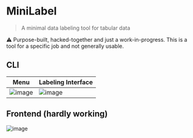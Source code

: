 # MiniLabel
> A minimal data labeling tool for tabular data

⚠️ Purpose-built, hacked-together and just a work-in-progress. This is a tool for a specific job and not generally usable.

## CLI
|Menu|Labeling Interface|
|---|---|
|![image](https://user-images.githubusercontent.com/58488209/156207400-0ac0d85d-43e7-4a33-8867-303bc6ff8265.png) | ![image](https://user-images.githubusercontent.com/58488209/156207994-8d5470b8-86e4-4c56-a1b1-d697a1d000d9.png) |



## Frontend (hardly working)
![image](https://user-images.githubusercontent.com/58488209/156024177-2ea05c30-ca09-4a45-95b2-bdc099838787.png)
